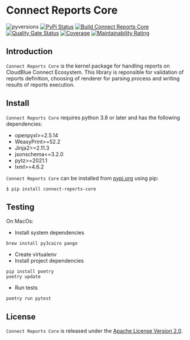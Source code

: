 # Connect Reports Core

![pyversions](https://img.shields.io/pypi/pyversions/connect-reports-core.svg) [![PyPi Status](https://img.shields.io/pypi/v/connect-reports-core.svg)](https://pypi.org/project/connect-reports-core/) [![Build Connect Reports Core](https://github.com/cloudblue/connect-reports-core/actions/workflows/build.yml/badge.svg)](https://github.com/cloudblue/connect-reports-core/actions/workflows/build.yml) [![Quality Gate Status](https://sonarcloud.io/api/project_badges/measure?project=connect-reports-core&metric=alert_status)](https://sonarcloud.io/dashboard?id=connect-reports-core) [![Coverage](https://sonarcloud.io/api/project_badges/measure?project=connect-reports-core&metric=coverage)](https://sonarcloud.io/dashboard?id=connect-reports-core) [![Maintainability Rating](https://sonarcloud.io/api/project_badges/measure?project=connect-reports-core&metric=sqale_rating)](https://sonarcloud.io/dashboard?id=connect-reports-core)

## Introduction

`Connect Reports Core` is the kernel package for handling reports on CloudBlue Connect Ecosystem. 
This library is reponsible for validation of reports definition, choosing of renderer for parsing process and writing results of reports execution.


## Install

`Connect Reports Core` requires python 3.8 or later and has the following dependencies:

* openpyxl>=2.5.14
* WeasyPrint>=52.2
* Jinja2>=2.11.3
* jsonschema<=3.2.0
* pytz>=2021.1
* lxml>=4.6.2

`Connect Reports Core` can be installed from [pypi.org](https://pypi.org/project/connect-reports-core/) using pip:

```
$ pip install connect-reports-core
```

## Testing

On MacOs:
* Install system dependencies
```commandline
brew install py3cairo pango
```
* Create virtualenv
* Install project dependencies
```commandline
pip install poetry
poetry update
```
* Run tests
```commandline
poetry run pytest
```


## License

``Connect Reports Core`` is released under the [Apache License Version 2.0](https://www.apache.org/licenses/LICENSE-2.0).
